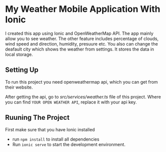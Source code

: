 # My Weather Mobile Application With Ionic

I created this app using Ionic and OpenWeatherMap API. The app mainly allow you to see weather. The other feature includes percentage of clouds, wind speed and direction, humidity, presuure etc.
You also can change the deafault city which shows the weather from settings. It stores the data in local storage.
## Setting Up
To run this project you need openweathermap api, which you can get from their website.

After getting the api, go to *src/services/weather.ts* file of this project. 
Where you can find `YOUR OPEN WEATHER API`, replace it with your api key. 

## Ruuning The Project
First make sure that you have Ionic installed
 * run `npm install` to install all dependencies
 * Run `ionic serve` to start the development environment.
